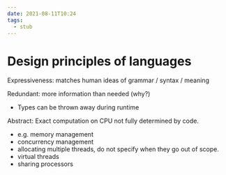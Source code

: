 ```yaml
---
date: 2021-08-11T10:24
tags: 
  - stub
---
```


# Design principles of languages

Expressiveness: matches human ideas of grammar / syntax / meaning
 
Redundant: more information than needed (why?)
- Types can be thrown away during runtime

Abstract: Exact computation on CPU not fully determined by code.
- e.g. memory management
- concurrency management
- allocating multiple threads, do not specify when they go out of scope.
- virtual threads
- sharing processors
